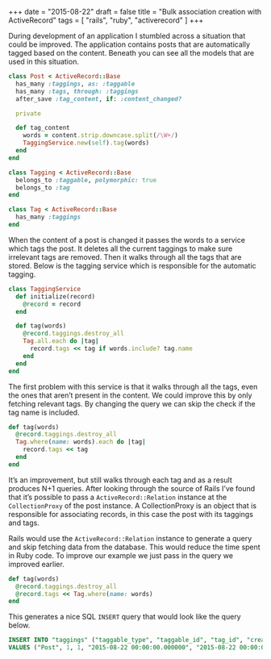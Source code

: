 +++
date = "2015-08-22"
draft = false
title = "Bulk association creation with ActiveRecord"
tags = [ "rails", "ruby", "activerecord" ]
+++

During development of an application I stumbled across a situation that could be
improved. The application contains posts that are automatically tagged based on
the content. Beneath you can see all the models that are used in this situation.

```ruby
class Post < ActiveRecord::Base
  has_many :taggings, as: :taggable
  has_many :tags, through: :taggings
  after_save :tag_content, if: :content_changed?

  private

  def tag_content
    words = content.strip.downcase.split(/\W+/)
    TaggingService.new(self).tag(words)
  end
end
```

```ruby
class Tagging < ActiveRecord::Base
  belongs_to :taggable, polymorphic: true
  belongs_to :tag
end
```

```ruby
class Tag < ActiveRecord::Base
  has_many :taggings
end
```

When the content of a post is changed it passes the words to a service which
tags the post. It deletes all the current taggings to make sure irrelevant tags
are removed. Then it walks through all the tags that are stored. Below is the
tagging service which is responsible for the automatic tagging.

```ruby
class TaggingService
  def initialize(record)
    @record = record
  end

  def tag(words)
    @record.taggings.destroy_all
    Tag.all.each do |tag|
      record.tags << tag if words.include? tag.name
    end
  end
end
```

The first problem with this service is that it walks through all the tags, even
the ones that aren’t present in the content. We could improve this by only
fetching relevant tags. By changing the query we can skip the check if the tag
name is included.

```ruby
def tag(words)
  @record.taggings.destroy_all
  Tag.where(name: words).each do |tag|
    record.tags << tag
  end
end
```

It’s an improvement, but still walks through each tag and as a result produces
N+1 queries. After looking through the source of Rails I’ve found that it’s
possible to pass a `ActiveRecord::Relation` instance at the `CollectionProxy` of
the post instance. A CollectionProxy is an object that is responsible for
associating records, in this case the post with its taggings and tags.

Rails would use the `ActiveRecord::Relation` instance to generate a query and
skip fetching data from the database. This would reduce the time spent in Ruby
code. To improve our example we just pass in the query we improved earlier.

```ruby
def tag(words)
  @record.taggings.destroy_all
  @record.tags << Tag.where(name: words)
end
```

This generates a nice SQL `INSERT` query that would look like the query below.

```sql
INSERT INTO "taggings" ("taggable_type", "taggable_id", "tag_id", "created_at", "updated_at")
VALUES ("Post", 1, 1, "2015-08-22 00:00:00.000000", "2015-08-22 00:00:00.000000")
```
